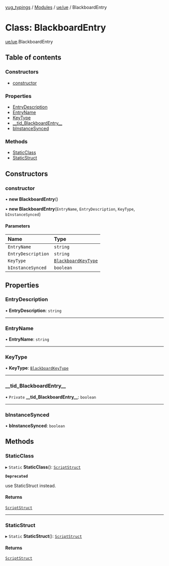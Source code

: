 [yug_typings](../README.md) / [Modules](../modules.md) / [ue/ue](../modules/ue_ue.md) / BlackboardEntry

# Class: BlackboardEntry

[ue/ue](../modules/ue_ue.md).BlackboardEntry

## Table of contents

### Constructors

- [constructor](ue_ue.BlackboardEntry.md#constructor)

### Properties

- [EntryDescription](ue_ue.BlackboardEntry.md#entrydescription)
- [EntryName](ue_ue.BlackboardEntry.md#entryname)
- [KeyType](ue_ue.BlackboardEntry.md#keytype)
- [\_\_tid\_BlackboardEntry\_\_](ue_ue.BlackboardEntry.md#__tid_blackboardentry__)
- [bInstanceSynced](ue_ue.BlackboardEntry.md#binstancesynced)

### Methods

- [StaticClass](ue_ue.BlackboardEntry.md#staticclass)
- [StaticStruct](ue_ue.BlackboardEntry.md#staticstruct)

## Constructors

### constructor

• **new BlackboardEntry**()

• **new BlackboardEntry**(`EntryName`, `EntryDescription`, `KeyType`, `bInstanceSynced`)

#### Parameters

| Name | Type |
| :------ | :------ |
| `EntryName` | `string` |
| `EntryDescription` | `string` |
| `KeyType` | [`BlackboardKeyType`](ue_ue.BlackboardKeyType.md) |
| `bInstanceSynced` | `boolean` |

## Properties

### EntryDescription

• **EntryDescription**: `string`

___

### EntryName

• **EntryName**: `string`

___

### KeyType

• **KeyType**: [`BlackboardKeyType`](ue_ue.BlackboardKeyType.md)

___

### \_\_tid\_BlackboardEntry\_\_

• `Private` **\_\_tid\_BlackboardEntry\_\_**: `boolean`

___

### bInstanceSynced

• **bInstanceSynced**: `boolean`

## Methods

### StaticClass

▸ `Static` **StaticClass**(): [`ScriptStruct`](ue_ue.ScriptStruct.md)

**`Deprecated`**

use StaticStruct instead.

#### Returns

[`ScriptStruct`](ue_ue.ScriptStruct.md)

___

### StaticStruct

▸ `Static` **StaticStruct**(): [`ScriptStruct`](ue_ue.ScriptStruct.md)

#### Returns

[`ScriptStruct`](ue_ue.ScriptStruct.md)
